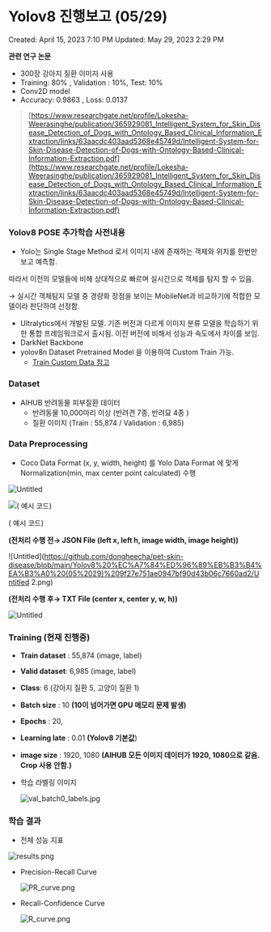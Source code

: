 # Yolov8 진행보고 (05/29)

Created: April 15, 2023 7:10 PM
Updated: May 29, 2023 2:29 PM

**관련 연구 논문**

- 300장 강아지 질환 이미지 사용
- Training: 80% , Validation : 10%, Test: 10%
- Conv2D model
- Accuracy: 0.9863 , Loss: 0.0137

> [https://www.researchgate.net/profile/Lokesha-Weerasinghe/publication/365929081_Intelligent_System_for_Skin_Disease_Detection_of_Dogs_with_Ontology_Based_Clinical_Information_Extraction/links/63aacdc403aad5368e45749d/Intelligent-System-for-Skin-Disease-Detection-of-Dogs-with-Ontology-Based-Clinical-Information-Extraction.pdf](https://www.researchgate.net/profile/Lokesha-Weerasinghe/publication/365929081_Intelligent_System_for_Skin_Disease_Detection_of_Dogs_with_Ontology_Based_Clinical_Information_Extraction/links/63aacdc403aad5368e45749d/Intelligent-System-for-Skin-Disease-Detection-of-Dogs-with-Ontology-Based-Clinical-Information-Extraction.pdf)
> 

### Yolov8 POSE 추가학습 사전내용

- Yolo는 Single Stage Method 로서 이미지 내에 존재하는 객체와 위치를 한번만 보고 예측함.

따라서 이전의 모델들에 비해 상대적으로 빠르며 실시간으로 객체를 탐지 할 수 있음.

→ 실시간 객체탐지 모델 중 경량화 장점을 보이는 MobileNet과 비교하기에 적합한 모델이라 판단하여 선정함.

- Ultralytics에서 개발된 모델. 기존 버전과 다르게 이미지 분류 모델을 학습하기 위한 통합 프레임워크로서 출시됨. 이전 버전에 비해서 성능과 속도에서 차이를 보임.
- DarkNet Backbone
- yolov8n Dataset Pretrained Model 을 이용하여 Custom Train 가능.
    - [Train Custom Data 참고](https://docs.ultralytics.com/yolov5/train_custom_data/)

### Dataset

- AIHUB 반려동물 피부질환 데이터
    - 반려동물 10,000마리 이상 (반려견 7종, 반려묘 4종 )
    - 질환 이미지 (Train : 55,874 / Validation :  6,985)

### Data Preprocessing

- Coco Data Format (x, y, width, height) 를 Yolo Data Format 에 맞게 Normalization(min, max center point calculated) 수행

![Untitled](Yolov8%20%E1%84%8C%E1%85%B5%E1%86%AB%E1%84%92%E1%85%A2%E1%86%BC%E1%84%87%E1%85%A9%E1%84%80%E1%85%A9%20(05%2029)%209f27e751ae0947bf90d43b06c7660ad2/Untitled.png)

![( 예시 코드)](Yolov8%20%E1%84%8C%E1%85%B5%E1%86%AB%E1%84%92%E1%85%A2%E1%86%BC%E1%84%87%E1%85%A9%E1%84%80%E1%85%A9%20(05%2029)%209f27e751ae0947bf90d43b06c7660ad2/Untitled%201.png)

( 예시 코드)

**(전처리 수행 전→ JSON File (left x, left h, image width, image height))**

![Untitled](https://github.com/dongheecha/pet-skin-disease/blob/main/Yolov8%20%EC%A7%84%ED%96%89%EB%B3%B4%EA%B3%A0%20(05%2029)%209f27e751ae0947bf90d43b06c7660ad2/Untitled 2.png)

**(전처리 수행 후→ TXT File (center x, center y, w, h))**

![Untitled](Yolov8%20%E1%84%8C%E1%85%B5%E1%86%AB%E1%84%92%E1%85%A2%E1%86%BC%E1%84%87%E1%85%A9%E1%84%80%E1%85%A9%20(05%2029)%209f27e751ae0947bf90d43b06c7660ad2/Untitled%203.png)

### Training (현재 진행중)

- **Train dataset** : 55,874 (image, label)
- **Valid dataset**: 6,985 (image, label)
- **Class**: 6 (강아지 질환 5, 고양이 질환 1)
- **Batch size** : 10 **(10이 넘어가면 GPU 메모리 문제 발생)**
- **Epochs** : 20,
- **Learning late** : 0.01 **(Yolov8 기본값**)
- **image size** : 1920, 1080  **(AIHUB 모든 이미지 데이터가 1920, 1080으로 같음. Crop 사용 안함.)**
- 학습 라벨링 이미지
    
    ![val_batch0_labels.jpg](Yolov8%20%E1%84%8C%E1%85%B5%E1%86%AB%E1%84%92%E1%85%A2%E1%86%BC%E1%84%87%E1%85%A9%E1%84%80%E1%85%A9%20(05%2029)%209f27e751ae0947bf90d43b06c7660ad2/val_batch0_labels.jpg)
    

### 학습 결과

- 전체 성능 지표

![results.png](Yolov8%20%E1%84%8C%E1%85%B5%E1%86%AB%E1%84%92%E1%85%A2%E1%86%BC%E1%84%87%E1%85%A9%E1%84%80%E1%85%A9%20(05%2029)%209f27e751ae0947bf90d43b06c7660ad2/results.png)

- Precision-Recall Curve
    
    ![PR_curve.png](Yolov8%20%E1%84%8C%E1%85%B5%E1%86%AB%E1%84%92%E1%85%A2%E1%86%BC%E1%84%87%E1%85%A9%E1%84%80%E1%85%A9%20(05%2029)%209f27e751ae0947bf90d43b06c7660ad2/PR_curve.png)
    
- Recall-Confidence Curve
    
    ![R_curve.png](Yolov8%20%E1%84%8C%E1%85%B5%E1%86%AB%E1%84%92%E1%85%A2%E1%86%BC%E1%84%87%E1%85%A9%E1%84%80%E1%85%A9%20(05%2029)%209f27e751ae0947bf90d43b06c7660ad2/R_curve.png)
